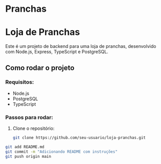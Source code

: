 # Pranchas
# Loja de Pranchas

Este é um projeto de backend para uma loja de pranchas, desenvolvido com Node.js, Express, TypeScript e PostgreSQL.

## Como rodar o projeto

### Requisitos:
- Node.js
- PostgreSQL
- TypeScript

### Passos para rodar:

1. Clone o repositório:
   ```bash
   git clone https://github.com/seu-usuario/loja-pranchas.git

```bash
git add README.md
git commit -m "Adicionando README com instruções"
git push origin main

